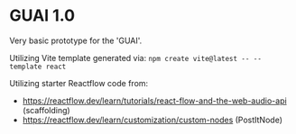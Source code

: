 # GUAI 1.0

Very basic prototype for the 'GUAI'.

Utilizing Vite template generated via: ``npm create vite@latest -- --template react``

Utilizing starter Reactflow code from: 
- https://reactflow.dev/learn/tutorials/react-flow-and-the-web-audio-api (scaffolding)
- https://reactflow.dev/learn/customization/custom-nodes (PostItNode)

